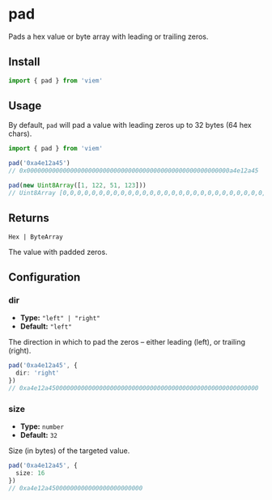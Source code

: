 # pad

Pads a hex value or byte array with leading or trailing zeros.

## Install

```ts
import { pad } from 'viem'
```

## Usage

By default, `pad` will pad a value with leading zeros up to 32 bytes (64 hex chars).

```ts
import { pad } from 'viem'

pad('0xa4e12a45')
// 0x00000000000000000000000000000000000000000000000000000000a4e12a45

pad(new Uint8Array([1, 122, 51, 123]))
// Uint8Array [0,0,0,0,0,0,0,0,0,0,0,0,0,0,0,0,0,0,0,0,0,0,0,0,0,0,0,0,1,122,51,123]
```

## Returns

`Hex | ByteArray`

The value with padded zeros.

## Configuration

### dir

- **Type:** `"left" | "right"`
- **Default:** `"left"`

The direction in which to pad the zeros – either leading (left), or trailing (right).

```ts
pad('0xa4e12a45', {
  dir: 'right'
})
// 0xa4e12a4500000000000000000000000000000000000000000000000000000000
```

### size

- **Type:** `number`
- **Default:** `32`

Size (in bytes) of the targeted value.

```ts
pad('0xa4e12a45', {
  size: 16
})
// 0xa4e12a45000000000000000000000000
```

